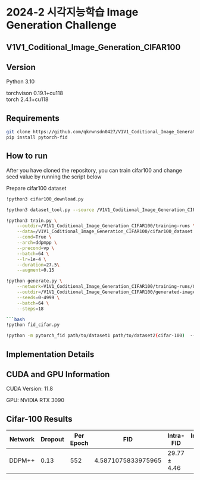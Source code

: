 # 2024-2 시각지능학습 Image Generation Challenge
## V1V1_Coditional_Image_Generation_CIFAR100
## Version

Python 3.10

torchvison 0.19.1+cu118  
torch 2.4.1+cu118  

## Requirements

```bash
git clone https://github.com/qkrwnsdn0427/V1V1_Coditional_Image_Generation_CIFAR100.git
pip install pytorch-fid
```
## How to run
After you have cloned the repository, you can train cifar100 and change seed value by running the script below 

Prepare cifar100 dataset
```bash
!python3 cifar100_download.py
```

```bash
!python3 dataset_tool.py --source /V1V1_Coditional_Image_Generation_CIFAR100/cifar-100-python.tar.gz --dest /V1V1_Coditional_Image_Generation_CIFAR100/cifar100_dataset --resolution=32x32
```

```bash
!python3 train.py \
    --outdir=/V1V1_Coditional_Image_Generation_CIFAR100/training-runs \
    --data=/V1V1_Coditional_Image_Generation_CIFAR100/cifar100_dataset \
    --cond=True \
    --arch=ddpmpp \
    --precond=vp \
    --batch=64 \
    --lr=1e-4 \
    --duration=27.5\
    --augment=0.15
```
```bash
!python generate.py \
    --network=V1V1_Coditional_Image_Generation_CIFAR100/training-runs/00002-cifar100_dataset-cond-ddpmpp-vp-gpus1-batch64-fp32/network-snapshot-027526.pkl \
    --outdir=/V1V1_Coditional_Image_Generation_CIFAR100/generated-images \
    --seeds=0-4999 \
    --batch=64 \
    --steps=18

```bash
!python fid_cifar.py 
```

```bash
!python -m pytorch_fid path/to/dataset1 path/to/dataset2(cifar-100)  --batch-size 64
```
## Implementation Details


## CUDA and GPU Information
CUDA Version: 11.8

GPU: NVIDIA RTX 3090

## Cifar-100 Results

| Network         | Dropout |    Per Epoch  |         FID        | Intra-FID | Inception Score |
|-----------------|---------|---------------|--------------------|-------------|-------------|
|  DDPM++         |   0.13  |  552     | 4.5871075833975965 | 29.77 ± 4.46 |            |

